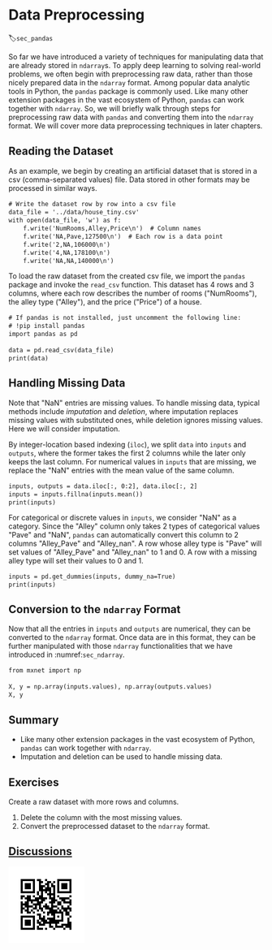 # Data Preprocessing
:label:`sec_pandas`

So far we have introduced a variety of techniques for manipulating data that are already stored in `ndarray`s.
To apply deep learning to solving real-world problems,
we often begin with preprocessing raw data, rather than those nicely prepared data in the `ndarray` format.
Among popular data analytic tools in Python, the `pandas` package is commonly used.
Like many other extension packages in the vast ecosystem of Python,
`pandas` can work together with `ndarray`.
So, we will briefly walk through steps for preprocessing raw data with `pandas`
and converting them into the `ndarray` format.
We will cover more data preprocessing techniques in later chapters.

## Reading the Dataset

As an example, we begin by creating an artificial dataset that is stored in a csv (comma-separated values) file. Data stored in other formats may be processed in similar ways.

```{.python .input}
# Write the dataset row by row into a csv file
data_file = '../data/house_tiny.csv'
with open(data_file, 'w') as f:
    f.write('NumRooms,Alley,Price\n')  # Column names
    f.write('NA,Pave,127500\n')  # Each row is a data point
    f.write('2,NA,106000\n')
    f.write('4,NA,178100\n')
    f.write('NA,NA,140000\n')
```

To load the raw dataset from the created csv file,
we import the `pandas` package and invoke the `read_csv` function.
This dataset has $4$ rows and $3$ columns, where each row describes the number of rooms ("NumRooms"), the alley type ("Alley"), and the price ("Price") of a house.

```{.python .input}
# If pandas is not installed, just uncomment the following line:
# !pip install pandas
import pandas as pd

data = pd.read_csv(data_file)
print(data)
```

## Handling Missing Data

Note that "NaN" entries are missing values.
To handle missing data, typical methods include *imputation* and *deletion*,
where imputation replaces missing values with substituted ones,
while deletion ignores missing values. Here we will consider imputation.

By integer-location based indexing (`iloc`), we split `data` into `inputs` and `outputs`,
where the former takes the first 2 columns while the later only keeps the last column.
For numerical values in `inputs` that are missing, we replace the "NaN" entries with the mean value of the same column.

```{.python .input}
inputs, outputs = data.iloc[:, 0:2], data.iloc[:, 2]
inputs = inputs.fillna(inputs.mean())
print(inputs)
```

For categorical or discrete values in `inputs`, we consider "NaN" as a category.
Since the "Alley" column only takes 2 types of categorical values "Pave" and "NaN",
`pandas` can automatically convert this column to 2 columns "Alley_Pave" and "Alley_nan".
A row whose alley type is "Pave" will set values of "Alley_Pave" and "Alley_nan" to $1$ and $0$.
A row with a missing alley type will set their values to $0$ and $1$.

```{.python .input}
inputs = pd.get_dummies(inputs, dummy_na=True)
print(inputs)
```

## Conversion to the  `ndarray` Format

Now that all the entries in `inputs` and `outputs` are numerical, they can be converted to the `ndarray` format.
Once data are in this format, they can be further manipulated with those `ndarray` functionalities that we have introduced in :numref:`sec_ndarray`.

```{.python .input}
from mxnet import np

X, y = np.array(inputs.values), np.array(outputs.values)
X, y
```

## Summary

* Like many other extension packages in the vast ecosystem of Python, `pandas` can work together with `ndarray`.
* Imputation and deletion can be used to handle missing data.


## Exercises

Create a raw dataset with more rows and columns.

1. Delete the column with the most missing values.
2. Convert the preprocessed dataset to the `ndarray` format.


## [Discussions](https://discuss.mxnet.io/t/4973)

![](../img/qr_pandas.svg)
